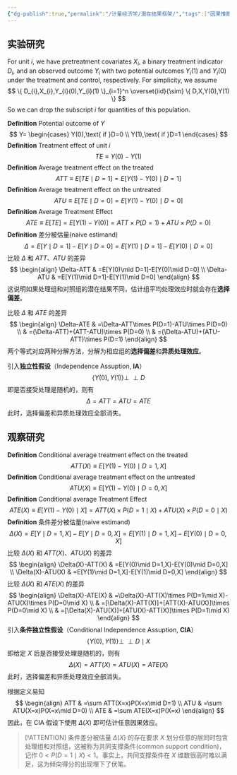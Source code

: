 ```yaml
---
{"dg-publish":true,"permalink":"/计量经济学/潜在结果框架/","tags":["因果推断"]}
---
```


## 实验研究

For unit $i$, we have pretreatment covariates $X_{i}$, a binary treatment indicator $D_{i}$, and an observed outcome $Y_{i}$ with two potential outcomes $Y_{i}(1)$ and $Y_{i}(0)$ under the treatment and control, respectively. For simplicity, we assume
$$
\{ D_{i},X_{i},Y_{i}(0),Y_{i}(1) \}_{i=1}^n \overset{iid}{\sim} \{ D,X,Y(0),Y(1) \}
$$
So we can drop the subscript $i$ for quantities of this population.

**Definition** Potential outcome of $Y$
$$
Y=
\begin{cases}
Y(0),\text{ if }D=0 \\
Y(1),\text{ if }D=1 
\end{cases}
$$
**Definition** Treatment effect of unit $i$
$$
TE\equiv Y(0)-Y(1)
$$
**Definition** Average treatment effect on the treated
$$
ATT\equiv E[TE\mid D=1]=E[Y(1)-Y(0) \mid D=1]
$$
**Definition** Average treatment effect on the untreated
$$
ATU\equiv E[TE\mid D=0]=E[Y(1)-Y(0) \mid D=0]
$$
**Definition** Average Treatment Effect
$$
ATE\equiv E[TE]=E[Y(1)-Y(0)]=ATT\times P(D=1)+ATU\times P(D=0)
$$
**Definition** 差分被估量(naive estimand)
$$
\Delta=E[Y\mid D=1]-E[Y\mid D=0]=E[Y(1)\mid D=1]-E[Y(0)\mid D=0]
$$
比较 $\Delta$ 和 $ATT$、$ATU$ 的差异
$$
\begin{align}
\Delta-ATT & =E[Y(0)\mid D=1]-E[Y(0)\mid D=0] \\
\Delta-ATU & =E[Y(1)\mid D=1]-E[Y(1)\mid D=0]
\end{align}
$$
这说明如果处理组和对照组的潜在结果不同，估计组平均处理效应时就会存在**选择偏差**。

比较 $\Delta$ 和 $ATE$ 的差异
$$
\begin{align}
\Delta-ATE & =\Delta-ATT\times P(D=1)-ATU\times P(D=0) \\
 & =(\Delta-ATT)+(ATT-ATU)\times P(D=0) \\
 & =(\Delta-ATU)+(ATU-ATT)\times P(D=1)
\end{align}
$$
两个等式对应两种分解方法，分解为相应组的**选择偏差**和**异质处理效应**。

引入**独立性假设**（Independence Assuption, **IA**）
$$
\{ Y(0),Y(1) \} \perp \!\!\! \perp D
$$
即是否接受处理是随机的，则有
$$
\Delta=ATT=ATU=ATE
$$
此时，选择偏差和异质处理效应全部消失。

## 观察研究

**Definition** Conditional average treatment effect on the treated
$$
ATT(X)\equiv E[Y(1)-Y(0) \mid D=1,X]
$$
**Definition** Conditional average treatment effect on the untreated
$$
ATU(X)\equiv E[Y(1)-Y(0) \mid D=0,X]
$$
**Definition** Conditional average Treatment Effect
$$
ATE(X)\equiv E[Y(1)-Y(0)\mid X]=ATT(X)\times P(D=1\mid X)+ATU(X)\times P(D=0\mid X)
$$
**Definition** 条件差分被估量(naive estimand)
$$
\Delta(X)=E[Y\mid D=1,X]-E[Y\mid D=0,X]=E[Y(1)\mid D=1,X]-E[Y(0)\mid D=0,X]
$$
比较 $\Delta(X)$ 和 $ATT(X)$、$ATU(X)$ 的差异
$$
\begin{align}
\Delta(X)-ATT(X) & =E[Y(0)\mid D=1,X]-E[Y(0)\mid D=0,X] \\
\Delta(X)-ATU(X) & =E[Y(1)\mid D=1,X]-E[Y(1)\mid D=0,X]
\end{align}
$$
比较 $\Delta(X)$ 和 $ATE(X)$ 的差异
$$
\begin{align}
\Delta(X)-ATE(X) & =\Delta(X)-ATT(X)\times P(D=1\mid X)-ATU(X)\times P(D=0\mid X) \\
 & =[\Delta(X)-ATT(X)]+[ATT(X)-ATU(X)]\times P(D=0\mid X) \\
 & =[\Delta(X)-ATU(X)]+[ATU(X)-ATT(X)]\times P(D=1\mid X)
\end{align}
$$
引入**条件独立性假设**（Conditional Independence Assuption, **CIA**）
$$
\{ Y(0),Y(1) \}\perp \!\!\! \perp D\mid X
$$
即给定 $X$ 后是否接受处理是随机的，则有
$$
\Delta(X)=ATT(X)=ATU(X)=ATE(X)
$$
此时，选择偏差和异质处理效应全部消失。

根据定义易知
$$
\begin{align}
ATT  & =\sum ATT(X=x)P(X=x\mid D=1) \\
ATU  & =\sum ATU(X=x)P(X=x\mid D=0) \\
ATE  & =\sum ATE(X=x)P(X=x)
\end{align}
$$
因此，在 CIA 假设下使用 $\Delta(X)$ 即可估计任意因果效应。
> [!ATTENTION]
> 条件差分被估量 $\Delta(X)$ 的存在要求 $X$ 划分任意的层同时包含处理组和对照组，这被称为共同支撑条件(common support condition)，记作 $0<P(D=1\mid X)<1$。事实上，共同支撑条件在 $X$ 维数很高时难以满足，这为倾向得分的出现埋下了伏笔。

